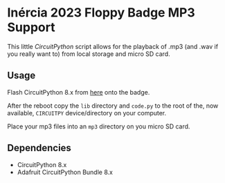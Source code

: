 # Inércia 2023 Floppy Badge MP3 Support

This little *CircuitPython* script allows for the playback of .mp3 (and .wav if you really want to) from local storage and micro SD card.

## Usage

Flash CircuitPython 8.x from [here](https://circuitpython.org/board/raspberry_pi_pico/) onto the badge.

After the reboot copy the `lib` directory and `code.py` to the root of the, now available, `CIRCUITPY` device/directory on your computer.

Place your mp3 files into an `mp3` directory on you micro SD card.

## Dependencies

- CircuitPython 8.x
- Adafruit CircuitPython Bundle 8.x